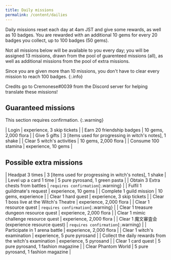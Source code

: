 ```yaml
---
title: Daily missions
permalink: /content/dailies
---
```


Daily missions reset each day at 4am JST and give some rewards, as well as 10
badges. You are rewarded with an additional 10 gems for every 20 badges you
collect, up to 100 badges (50 gems).

Not all missions below will be available to you every day; you will be assigned
13 missions, drawn from the pool of guarenteed missions (all), as well as
additional missions from the pool of extra missions.

Since you are given more than 10 missions, you don't have to clear every mission
to reach 100 badges.
{:.info}

Credits go to Cremonese#0039 from the Discord server for helping translate these
missions!

## Guaranteed missions

This section requires confirmation.
{:.warning}

| Login                      | experience, 3 skip tickets                               |
| Earn 20 friendship badges  | 10 gems, 2,000 flora                                     |
| Give 5 gifts               | 3 [items used for progressing in witch's notes], 1 shake |
| Clear 5 witch's activities | 10 gems, 2,000 flora                                     |
| Consume 100 stamina        | experience, 10 gems                                      |

## Possible extra missions

| Headpat 3 times                                        | 3 [items used for progressing in witch's notes], 1 shake |
| Level up a card 1 time                                 | 5 pure pyrosand, 1 green pasta                           |
| Obtain 3 Extra chests from battles                     | `requires confirmation`{:.warning}                       |
| Fulfil 1 guildmate's request                           | experience, 10 gems                                      |
| Complete 1 guild mission                               | 10 gems, experience                                      |
| Clear 1 hard quest                                     | experience, 3 skip tickets                               |
| Clear 1 boss live at the Witch's Theatre               | experience, 2,000 flora                                  |
| Clear 1 resource quest                                 | `requires confirmation`{:.warning}                       |
| Clear 1 treasure dungeon resource quest                | experience, 2,000 flora                                  |
| Clear 1 mimic challenge resource quest                 | experience, 2,000 flora                                  |
| Clear 1 魔文審査会 (experience resource quest)         | `requires confirmation`{:.warning}                       |
| Participate in 1 arena battle                          | experience, 2,000 flora                                  |
| Clear 1 witch's examination                            | experience, 5 pure pyrosand                              |
| Collect the daily rewards from the witch's examination | experience, 5 pyrosand                                   |
| Clear 1 card quest                                     | 5 pure pyrosand, 1 fashion magazine                      |
| Clear Phantom World                                    | 5 pure pyrosand, 1 fashion magazine                      |
